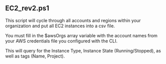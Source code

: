 <h2>EC2_rev2.ps1</h2>

This script will cycle through all accounts and regions within your organization and put all EC2 instances into a csv file. 

You must fill in the  $awsOrgs array variable with the account names from your AWS credentials file you configured with the CLI. 

This will query for the Instance Type, Instance State (Running/Stopped), as well as tags (Name, Project).
